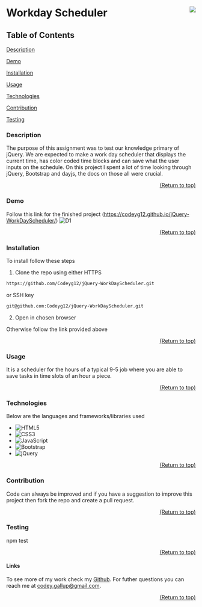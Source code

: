 <a name="readme-top"></a>

  # Workday Scheduler   [<img align="right" src="https://img.shields.io/badge/license-MIT-00beef"></img>](LICENSE)

  ## Table of Contents
  [Description](#description)
  
  [Demo](#demo)

  [Installation](#installation)

  [Usage](#usage)

  [Technologies](#tech)

  [Contribution](#contribution)

  [Testing](#test)

  ### Description
  
  The purpose of this assignment was to test our knowledge primary of jQuery. We are expected to make a work day scheduler that displays the current time, has color coded time blocks and can save what the user inputs on the schedule. On this project I spent a lot of time looking through jQuery, Bootstrap and dayjs, the docs on those all were crucial. 

  <p align="right"><a href="#readme-top">(Return to top)</a></p>

  ### Demo

  Follow this link for the finished project (https://codeyg12.github.io/jQuery-WorkDayScheduler/)
![D1](https://user-images.githubusercontent.com/103782398/176347792-022bc1c8-3775-4b79-99ee-0a605b6664f7.png)

  <p align="right"><a href="#readme-top">(Return to top)</a></p>
  
  ### Installation

  To install follow these steps

  1. Clone the repo using either HTTPS

  ```sh
  https://github.com/Codeyg12/jQuery-WorkDayScheduler.git
  ```

 or SSH key

 ```sh
 git@github.com:Codeyg12/jQuery-WorkDayScheduler.git
 ```

 2. Open in chosen browser

 Otherwise follow the link provided above

  <p align="right"><a href="#readme-top">(Return to top)</a></p>

  ### Usage

  It is a scheduler for the hours of a typical 9-5 job where you are able to save tasks in time slots of an hour a piece.

  <p align="right"><a href="#readme-top">(Return to top)</a></p>

  ### Technologies

  Below are the languages and frameworks/libraries used
  * ![HTML5](https://img.shields.io/badge/html5-%23E34F26.svg?style=for-the-badge&logo=html5&logoColor=white)
  * ![CSS3](https://img.shields.io/badge/css3-%231572B6.svg?style=for-the-badge&logo=css3&logoColor=white)
  * ![JavaScript](https://img.shields.io/badge/javascript-%23323330.svg?style=for-the-badge&logo=javascript&logoColor=%23F7DF1E)
  * ![Bootstrap](https://img.shields.io/badge/bootstrap-%23563D7C.svg?style=for-the-badge&logo=bootstrap&logoColor=white)
  * ![jQuery](https://img.shields.io/badge/jquery-%230769AD.svg?style=for-the-badge&logo=jquery&logoColor=white)

  <p align="right"><a href="#readme-top">(Return to top)</a></p>

  ### Contribution

  Code can always be improved and if you have a suggestion to improve this project then fork the repo and create a pull request.

  <p align="right"><a href="#readme-top">(Return to top)</a></p>

  ### Testing

  npm test

  <p align="right"><a href="#readme-top">(Return to top)</a></p>

  #### Links

  To see more of my work check my [Github](https://github.com/Codeyg12). For futher questions you can reach me at codey.gallup@gmail.com.

  <p align="right"><a href="#readme-top">(Return to top)</a></p>
